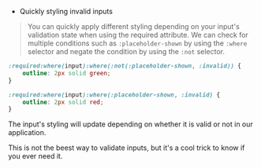 - Quickly styling invalid inputs
>You can quickly apply different styling depending on your input's validation state when using the required attribute. We can check for multiple conditions such as `:placeholder-shown` by using the `:where` selector and negate the condition by using the `:not` selector.

```css
:required:where(input):where(:not(:placeholder-shown, :invalid)) {
	outline: 2px solid green;
}

:required:where(input):where(:placeholder-shown, :invalid) {
	outline: 2px solid red;
}
```

The input's styling will update depending on whether it is valid or not in our application.

This is not the beest way to validate inputs, but it's a cool trick to know if you ever need it.